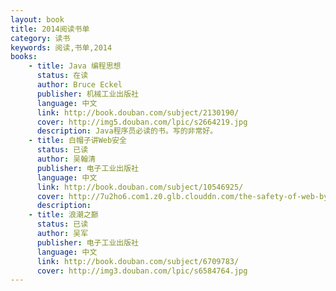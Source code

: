 ```yaml
---
layout: book
title: 2014阅读书单
category: 读书
keywords: 阅读,书单,2014
books: 
    - title: Java 编程思想
      status: 在读
      author: Bruce Eckel
      publisher: 机械工业出版社
      language: 中文
      link: http://book.douban.com/subject/2130190/
      cover: http://img5.douban.com/lpic/s2664219.jpg
      description: Java程序员必读的书。写的非常好。
    - title: 白帽子讲Web安全
      status: 已读
      author: 吴翰清
      publisher: 电子工业出版社
      language: 中文
      link: http://book.douban.com/subject/10546925/
      cover: http://7u2ho6.com1.z0.glb.clouddn.com/the-safety-of-web-by-white-hat.jpg
      description: 
    - title: 浪潮之巅
      status: 已读
      author: 吴军
      publisher: 电子工业出版社
      language: 中文
      link: http://book.douban.com/subject/6709783/
      cover: http://img3.douban.com/lpic/s6584764.jpg
---
```


